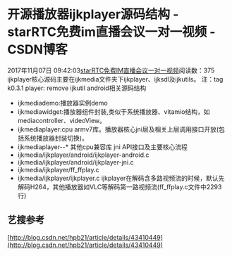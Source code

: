 # 开源播放器ijkplayer源码结构 - starRTC免费im直播会议一对一视频 - CSDN博客
2017年11月07日 09:42:03[starRTC免费IM直播会议一对一视频](https://me.csdn.net/elesos)阅读数：375
ijkplayer核心源码主要在ijkmedia文件夹下ijkplayer、ijksdl及ijkutils。
注：tag k0.3.1
player: remove ijkutil
android相关源码结构
- ijkmediademo:播放器实例demo
- ijkmediawidget:播放器组件封装,类似于系统播放器、vitamio结构，如mediacontroller、videoView。
- ijkmediaplayer:cpu armv7库。播放器核心jni层及相关上层调用接口开放(包括系统播放器封装切换)。
- ijkmediaplayer--* 其他cpu兼容库
jni API接口及主要核心流程
- ijkmedia/ijkplayer/android/ijkplayer-android.c
- ijkmedia/ijkplayer/android/ijkplayer-jni.c
- ijkmedia/ijkplayer/ff_ffplay.c
- ijkmedia/ijkplayer/ijkplayer.c
ijkplayer在解码含多路视频流的时候，默认先解码H264，其他播放器如VLC等解码第一路视频流(ff_ffplay.c文件中2293行)
## 艺搜参考
[http://blog.csdn.net/hpb21/article/details/43410449](http://blog.csdn.net/hpb21/article/details/43410449)
